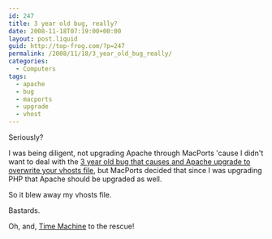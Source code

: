 ```yaml
---
id: 247
title: 3 year old bug, really?
date: 2008-11-18T07:19:00+00:00
layout: post.liquid
guid: http://top-frog.com/?p=247
permalink: /2008/11/18/3_year_old_bug_really/
categories:
  - Computers
tags:
  - apache
  - bug
  - macports
  - upgrade
  - vhost
---
```

<valleygirl>Seriously?</valleygirl>

I was being diligent, not upgrading Apache through MacPorts 'cause I didn't want to deal with the [3 year old bug that causes and Apache upgrade to overwrite your vhosts file](https://trac.macports.org/ticket/8605), but MacPorts decided that since I was upgrading PHP that Apache should be upgraded as well.

So it blew away my vhosts file.

Bastards.

Oh, and, [Time Machine](http://www.apple.com/macosx/features/timemachine.html) to the rescue!

